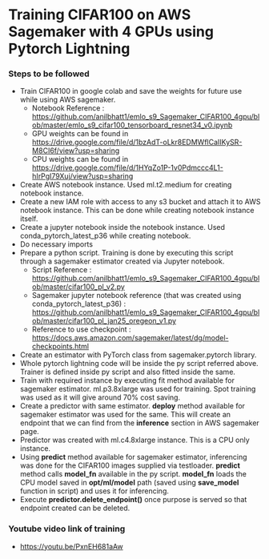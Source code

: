 # Training CIFAR100 on AWS Sagemaker with 4 GPUs using Pytorch Lightning

### Steps to be followed

- Train CIFAR100 in google colab and save the weights for future use while using AWS sagemaker.
  - Notebook Reference : https://github.com/anilbhatt1/emlo_s9_Sagemaker_CIFAR100_4gpu/blob/master/emlo_s9_cifar100_tensorboard_resnet34_v0.ipynb
  - GPU weights can be found in https://drive.google.com/file/d/1bzAdT-oLkr8EDMWflCaIIKySR-M8CI6f/view?usp=sharing
  - CPU weights can be found in https://drive.google.com/file/d/1HYqZo1P-1v0Pdmccc4L1-hIrPgI79Xuj/view?usp=sharing
- Create AWS notebook instance. Used ml.t2.medium for creating notebook instance.
- Create a new IAM role with access to any s3 bucket and attach it to AWS notebook instance. This can be done while creating notebook instance itself.
- Create a jupyter notebook inside the notebook instance. Used conda_pytorch_latest_p36 while creating notebook.
- Do necessary imports
- Prepare a python script. Training is done by executing this script through a sagemaker estimator created via Jupyter notebook. 
  - Script Reference : https://github.com/anilbhatt1/emlo_s9_Sagemaker_CIFAR100_4gpu/blob/master/cifar100_pl_v2.py
  - Sagemaker jupyter notebook reference (that was created using conda_pytorch_latest_p36) : https://github.com/anilbhatt1/emlo_s9_Sagemaker_CIFAR100_4gpu/blob/master/cifar100_pl_jan25_oregeon_v1.py
  - Reference to use checkpoint : https://docs.aws.amazon.com/sagemaker/latest/dg/model-checkpoints.html
- Create an estimator with PyTorch class from sagemaker.pytorch library.
- Whole pytorch lightning code will be inside the py script referred above. Trainer is defined inside py script and also fitted inside the same.
- Train with required instance by executing fit method available for sagemaker estimator. ml.p3.8xlarge was used for training. Spot training was used as it will give around 70% cost saving.
- Create a predictor with same estimator. **deploy** method available for sagemaker estimator was used for the same.  This will create an endpoint that we can find from the **inference** section in AWS sagemaker page.
- Predictor was created with ml.c4.8xlarge instance. This is a CPU only instance.
- Using **predict** method available for sagemaker estimator, inferencing was done for the CIFAR100 images supplied via testloader. **predict** method calls **model_fn** available in the py script. **model_fn** loads the CPU model saved in **opt/ml/model** path (saved using **save_model** function in script) and uses it for inferencing.
- Execute **predictor.delete_endpoint()** once purpose is served so that endpoint created can be deleted.

### Youtube video link of training 

- https://youtu.be/PxnEH681aAw
